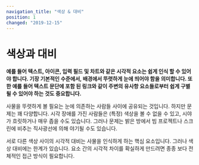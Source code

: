 ```yaml
---
navigation_title: "색상 & 대비"
position: 1
changed: "2019-12-15"
---
```


# 색상과 대비

**예를 들어 텍스트, 아이콘, 입력 필드 및 차트와 같은 시각적 요소는 쉽게 인식 할 수 있어야 합니다. 기장 기본적인 수준에서, 배경에서 뚜렷하게 눈에 띄어야 함을 의미합니다. 또한 예를 들어 텍스트 문단에 포함 된 링크와 같이 주변의 유사항 요소들로부터 쉽게 구별될 수 있어야 하는 것도 중요합니다.** 

사물을 뚜렷하게 볼 필요는 눈에 의존하는 사람들 사이에 공유되는 것입니다. 하지만 문제는 꽤 다양합니다. 시각 장애를 가진 사람들은 (특정) 색상을 볼 수 없을 수 있고, 시야가 흐릿하거나 매우 좁을 수도 있습니다. 그러나 문제는 밝은 방에서 빔 프로젝트나 스크린에 비추는 직사광선에 의해 야기될 수도 있습니다.

서로 다른 색상 사이의 시각적 대비는 사물을 인식하게 하는 핵심 요소입니다. 그러나 색상 대비에는 한계가 있습니다. 요소 간의 시각적 차이를 확실하게 만드려면 종종 보다 전체적인 접근 방식이 필요합니다.